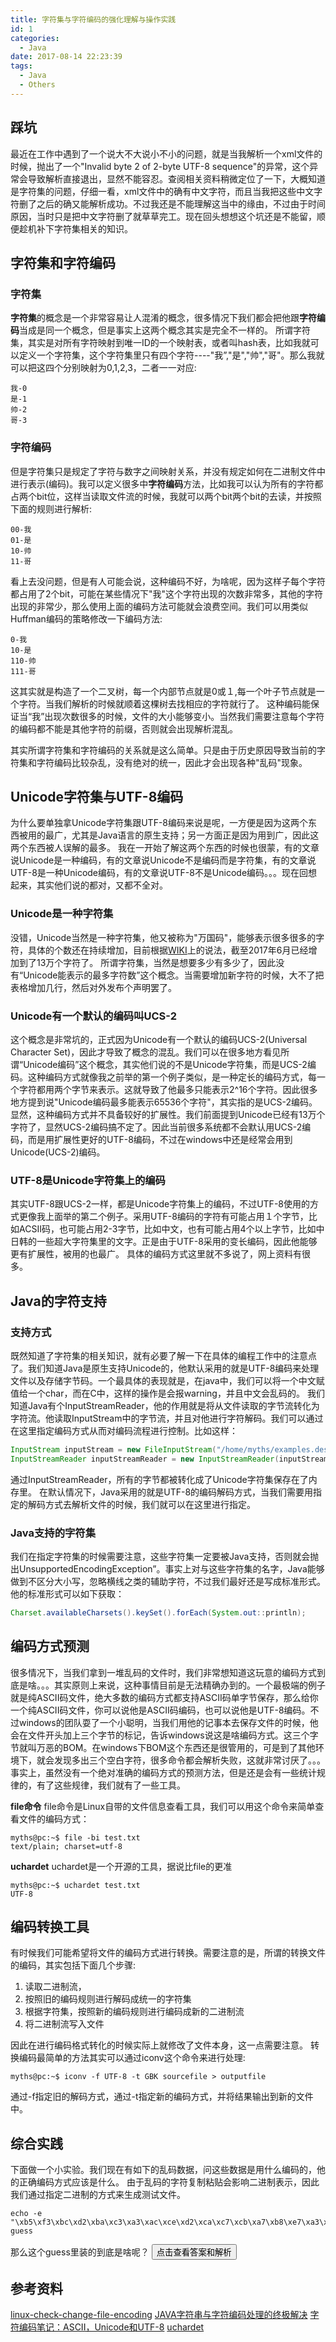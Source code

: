 ```yaml
---
title: 字符集与字符编码的强化理解与操作实践
id: 1
categories:
  - Java
date: 2017-08-14 22:23:39
tags:
  - Java
  - Others
---
```


## 踩坑
最近在工作中遇到了一个说大不大说小不小的问题，就是当我解析一个xml文件的时候，抛出了一个"Invalid byte 2 of 2-byte UTF-8 sequence"的异常，这个异常会导致解析直接退出，显然不能容忍。查阅相关资料稍微定位了一下，大概知道是字符集的问题，仔细一看，xml文件中的确有中文字符，而且当我把这些中文字符删了之后的确又能解析成功。不过我还是不能理解这当中的缘由，不过由于时间原因，当时只是把中文字符删了就草草完工。现在回头想想这个坑还是不能留，顺便趁机补下字符集相关的知识。

## 字符集和字符编码
### 字符集
**字符集**的概念是一个非常容易让人混淆的概念，很多情况下我们都会把他跟**字符编码**当成是同一个概念，但是事实上这两个概念其实是完全不一样的。
所谓字符集，其实是对所有字符映射到唯一ID的一个映射表，或者叫hash表，比如我就可以定义一个字符集，这个字符集里只有四个字符----"我”,"是","帅","哥"。那么我就可以把这四个分别映射为0,1,2,3，二者一一对应:
```
我-0
是-1
帅-2
哥-3
```

### 字符编码
但是字符集只是规定了字符与数字之间映射关系，并没有规定如何在二进制文件中进行表示(编码)。我可以定义很多中**字符编码**方法，比如我可以认为所有的字符都占两个bit位，这样当读取文件流的时候，我就可以两个bit两个bit的去读，并按照下面的规则进行解析:
```
00-我
01-是
10-帅
11-哥
```
看上去没问题，但是有人可能会说，这种编码不好，为啥呢，因为这样子每个字符都占用了2个bit，可能在某些情况下"我"这个字符出现的次数非常多，其他的字符出现的非常少，那么使用上面的编码方法可能就会浪费空间。我们可以用类似Huffman编码的策略修改一下编码方法:
```
0-我
10-是
110-帅
111-哥
```
这其实就是构造了一个二叉树，每一个内部节点就是0或１,每一个叶子节点就是一个字符。当我们解析的时候就顺着这棵树去找相应的字符就行了。
这种编码能保证当“我”出现次数很多的时候，文件的大小能够变小。当然我们需要注意每个字符的编码都不能是其他字符的前缀，否则就会出现解析混乱。

其实所谓字符集和字符编码的关系就是这么简单。只是由于历史原因导致当前的字符集和字符编码比较杂乱，没有绝对的统一，因此才会出现各种"乱码"现象。

## Unicode字符集与UTF-8编码
为什么要单独拿Unicode字符集跟UTF-8编码来说是呢，一方便是因为这两个东西被用的最广，尤其是Java语言的原生支持；另一方面正是因为用到广，因此这两个东西被人误解的最多。
我在一开始了解这两个东西的时候也很蒙，有的文章说Unicode是一种编码，有的文章说Unicode不是编码而是字符集，有的文章说UTF-8是一种Unicode编码，有的文章说UTF-8不是Unicode编码。。。现在回想起来，其实他们说的都对，又都不全对。

### Unicode是一种字符集
没错，Unicode当然是一种字符集，他又被称为"万国码"，能够表示很多很多的字符，具体的个数还在持续增加，目前根据[WIKI](https://zh.wikipedia.org/zh-cn/Unicode#Unicode.E7.9A.84.E7.BC.96.E7.A0.81.E5.92.8C.E5.AE.9E.E7.8E.B0)上的说法，截至2017年6月已经增加到了13万个字符了。
所谓字符集，当然是想要多少有多少了，因此没有“Unicode能表示的最多字符数”这个概念。当需要增加新字符的时候，大不了把表格增加几行，然后对外发布个声明罢了。

### Unicode有一个默认的编码叫UCS-2
这个概念是非常坑的，正式因为Unicode有一个默认的编码UCS-2(Universal Character Set)，因此才导致了概念的混乱。我们可以在很多地方看见所谓“Unicode编码”这个概念，其实他们说的不是Unicode字符集，而是UCS-2编码。这种编码方式就像我之前举的第一个例子类似，是一种定长的编码方式，每一个字符都用两个字节来表示。这就导致了他最多只能表示2^16个字符。因此很多地方提到说"Unicode编码最多能表示65536个字符"，其实指的是UCS-2编码。
显然，这种编码方式并不具备较好的扩展性。我们前面提到Unicode已经有13万个字符了，显然UCS-2编码搞不定了。因此当前很多系统都不会默认用UCS-2编码，而是用扩展性更好的UTF-8编码，不过在windows中还是经常会用到Unicode(UCS-2)编码。

### UTF-8是Unicode字符集上的编码
其实UTF-8跟UCS-2一样，都是Unicode字符集上的编码，不过UTF-8使用的方式更像我上面举的第二个例子。采用UTF-8编码的字符有可能占用１个字节，比如ACSII码，也可能占用2-3字节，比如中文，也有可能占用4个以上字节，比如中日韩的一些超大字符集里的文字。正是由于UTF-8采用的变长编码，因此他能够更有扩展性，被用的也最广。
具体的编码方式这里就不多说了，网上资料有很多。

## Java的字符支持

### 支持方式
既然知道了字符集的相关知识，就有必要了解一下在具体的编程工作中的注意点了。我们知道Java是原生支持Unicode的，他默认采用的就是UTF-8编码来处理文件以及存储字节码。一个最具体的表现就是，在java中，我们可以将一个中文赋值给一个char，而在C中，这样的操作是会报warning，并且中文会乱码的。
我们知道Java有个InputStreamReader，他的作用就是将从文件读取的字节流转化为字符流。他读取InputStream中的字节流，并且对他进行字符解码。我们可以通过在这里指定编码方式从而对编码流程进行控制。比如这样：
```java
InputStream inputStream = new FileInputStream("/home/myths/examples.desktop");
InputStreamReader inputStreamReader = new InputStreamReader(inputStream, "UTF-8");
```
通过InputStreamReader，所有的字节都被转化成了Unicode字符集保存在了内存里。
在默认情况下，Java采用的就是UTF-8的编码解码方式，当我们需要用指定的解码方式去解析文件的时候，我们就可以在这里进行指定。

### Java支持的字符集
我们在指定字符集的时候需要注意，这些字符集一定要被Java支持，否则就会抛出UnsupportedEncodingException”。事实上对与这些字符集的名字，Java能够做到不区分大小写，忽略横线之类的辅助字符，不过我们最好还是写成标准形式。他的标准形式可以如下获取：
```java
Charset.availableCharsets().keySet().forEach(System.out::println);
```

## 编码方式预测
很多情况下，当我们拿到一堆乱码的文件时，我们非常想知道这玩意的编码方式到底是啥。。。其实原则上来说，这种事情目前是无法精确办到的。一个最极端的例子就是纯ASCII码文件，绝大多数的编码方式都支持ASCII码单字节保存，那么给你一个纯ASCII码文件，你可以说他是ASCII码编码，也可以说他是UTF-8编码。不过windows的团队耍了一个小聪明，当我们用他的记事本去保存文件的时候，他会在文件开头加上三个字节的标记，告诉windows说这是啥编码方式。这三个字节就叫万恶的BOM。在windows下BOM这个东西还是很管用的，可是到了其他环境下，就会发现多出三个空白字符，很多命令都会解析失败，这就非常讨厌了。。。
事实上，虽然没有一个绝对准确的编码方式的预测方法，但是还是会有一些统计规律的，有了这些规律，我们就有了一些工具。

**file命令**
file命令是Linux自带的文件信息查看工具，我们可以用这个命令来简单查看文件的编码方式：
```
myths@pc:~$ file -bi test.txt
text/plain; charset=utf-8
```

**uchardet**
uchardet是一个开源的工具，据说比file的更准
```
myths@pc:~$ uchardet test.txt 
UTF-8
```

## 编码转换工具

有时候我们可能希望将文件的编码方式进行转换。需要注意的是，所谓的转换文件的编码，其实包括下面几个步骤:
1. 读取二进制流，
2. 按照旧的编码规则进行解码成统一的字符集
3. 根据字符集，按照新的编码规则进行编码成新的二进制流
4. 将二进制流写入文件

因此在进行编码格式转化的时候实际上就修改了文件本身，这一点需要注意。
转换编码最简单的方法其实可以通过iconv这个命令来进行处理:
```
myths@pc:~$ iconv -f UTF-8 -t GBK sourcefile > outputfile
```
通过-f指定旧的解码方式，通过-t指定新的编码方式，并将结果输出到新的文件中。

## 综合实践

下面做一个小实验。我们现在有如下的乱码数据，问这些数据是用什么编码的，他的正确编码方式应该是什么。
由于乱码的字符复制粘贴会影响二进制表示，因此我们通过指定二进制的方式来生成测试文件。
```
echo -e "\xb5\xf3\xbc\xd2\xba\xc3\xa3\xac\xce\xd2\xca\xc7\xcb\xa7\xb8\xe7\xa3\xac\xbb\xb6\xd3\xad\xb4\xf3\xbc\xd2\xba\xcd\xce\xd2\xd7\xf6\xc5\xf3\xd3\xd1\xa1\xa3"> guess
```
那么这个guess里装的到底是啥呢？
<button onclick="document.getElementById('ans').hidden=false;this.hidden=true" >点击查看答案和解析</button>
<div id="ans" hidden=true>
<em>答案与解析</em>
如果你电脑的默认字符集是GBK，那么或许你已经看到了答案了。
如果你电脑的默认字符集是UTF-8之类的，那你大概就要稍微折腾一番了。
1. 通过`file -bi guess`命令来猜测文件的字符集，发现是ISO-8859
2. 尝试iconv命令，发现并不能正常解码，放弃。
3. 通过`uchardet guess`命令来猜测文件的字符集，可以看到字符集是gb18030
4. 通过`iconv -f GB18030 -t UTF-8 guess `命令可以将字符集从GBK转换为UTF-8
5. 答案：“大家好，我是帅哥，欢迎大家和我做朋友。”
</div>


## 参考资料
[linux-check-change-file-encoding](https://www.shellhacks.com/linux-check-change-file-encoding/)
[JAVA字符串与字符编码处理的终极解决](http://blog.sina.com.cn/s/blog_5920510a0101ijj5.html)
[字符编码笔记：ASCII，Unicode和UTF-8](http://www.ruanyifeng.com/blog/2007/10/ascii_unicode_and_utf-8.html)
[uchardet](https://github.com/BYVoid/uchardet)